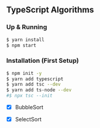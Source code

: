 ## TypeScript Algorithms

### Up & Running
```sh
$ yarn install
$ npm start
```

### Installation (First Setup)
```sh
$ npm init -y
$ yarn add typescript
$ yarn add tsc --dev
$ yarn add ts-node --dev
#$ npx tsc --init
```

- [X] BubbleSort
- [X] SelectSort

